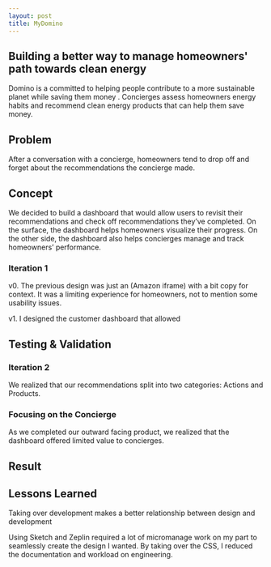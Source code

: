 ```yaml
---
layout: post
title: MyDomino
---
```

## Building a better way to manage homeowners' path towards clean energy

Domino is a committed to helping people contribute to a more sustainable planet while saving them money . Concierges assess homeowners energy habits and recommend clean energy products that can help them save money.

## Problem

After a conversation with a concierge, homeowners tend to drop off and forget about the recommendations the concierge made.

## Concept

We decided to build a dashboard that would allow users to revisit their recommendations and check off recommendations they’ve completed. On the surface, the dashboard helps homeowners visualize their progress. On the other side, the dashboard also helps concierges manage and track homeowners’ performance.


### Iteration 1

v0. The previous design was just an (Amazon iframe) with a bit copy for context. It was a limiting experience for homeowners, not to mention some usability issues.

v1. I designed the customer dashboard that allowed

## Testing & Validation

### Iteration 2

We realized that our recommendations split into two categories: Actions and Products.

### Focusing on the Concierge

As we completed our outward facing product, we realized that the dashboard offered limited value to concierges. 

## Result

## Lessons Learned

Taking over development makes a better relationship between design and development

Using Sketch and Zeplin required a lot of micromanage work on my part to seamlessly create the design I wanted. By taking over the CSS, I reduced the documentation and workload on engineering.
